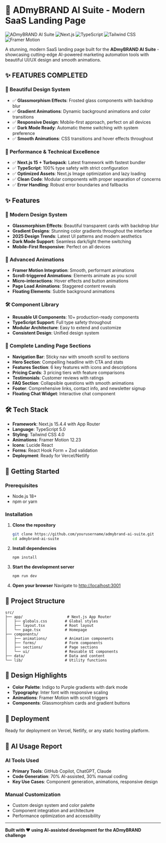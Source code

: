 # 🚀 ADmyBRAND AI Suite - Modern SaaS Landing Page

![ADmyBRAND AI Suite](https://img.shields.io/badge/Status-Complete-success)
![Next.js](https://img.shields.io/badge/Next.js-15.4.4-black)
![TypeScript](https://img.shields.io/badge/TypeScript-5.0-blue)
![Tailwind CSS](https://img.shields.io/badge/TailwindCSS-4.0-38bdf8)
![Framer Motion](https://img.shields.io/badge/Framer%20Motion-12.23-ff69b4)

A stunning, modern SaaS landing page built for the **ADmyBRAND AI Suite** - showcasing cutting-edge AI-powered marketing automation tools with beautiful UI/UX design and smooth animations.

## ✨ **FEATURES COMPLETED**

### 🎨 **Beautiful Design System**
- ✅ **Glassmorphism Effects**: Frosted glass components with backdrop blur
- ✅ **Gradient Animations**: Dynamic background animations and color transitions  
- ✅ **Responsive Design**: Mobile-first approach, perfect on all devices
- ✅ **Dark Mode Ready**: Automatic theme switching with system preference
- ✅ **Smooth Animations**: CSS transitions and hover effects throughout

### 🚀 **Performance & Technical Excellence**
- ✅ **Next.js 15 + Turbopack**: Latest framework with fastest bundler
- ✅ **TypeScript**: 100% type safety with strict configuration
- ✅ **Optimized Assets**: Next.js Image optimization and lazy loading
- ✅ **Clean Code**: Modular components with proper separation of concerns
- ✅ **Error Handling**: Robust error boundaries and fallbacks

## ✨ Features

### 🎨 **Modern Design System**
- **Glassmorphism Effects**: Beautiful transparent cards with backdrop blur
- **Gradient Designs**: Stunning color gradients throughout the interface
- **2025 Design Trends**: Latest UI patterns and modern aesthetics
- **Dark Mode Support**: Seamless dark/light theme switching
- **Mobile-First Responsive**: Perfect on all devices

### 🚀 **Advanced Animations**
- **Framer Motion Integration**: Smooth, performant animations
- **Scroll-triggered Animations**: Elements animate as you scroll
- **Micro-interactions**: Hover effects and button animations
- **Page Load Animations**: Staggered content reveals
- **Floating Elements**: Subtle background animations

### 🛠 **Component Library**
- **Reusable UI Components**: 10+ production-ready components
- **TypeScript Support**: Full type safety throughout
- **Modular Architecture**: Easy to extend and customize
- **Consistent Design**: Unified design system

### 📱 **Complete Landing Page Sections**
- **Navigation Bar**: Sticky nav with smooth scroll to sections
- **Hero Section**: Compelling headline with CTA and stats
- **Features Section**: 6 key features with icons and descriptions
- **Pricing Cards**: 3 pricing tiers with feature comparisons
- **Testimonials**: Customer reviews with ratings
- **FAQ Section**: Collapsible questions with smooth animations
- **Footer**: Comprehensive links, contact info, and newsletter signup
- **Floating Chat Widget**: Interactive chat component

## 🛠 Tech Stack

- **Framework**: Next.js 15.4.4 with App Router
- **Language**: TypeScript 5.0
- **Styling**: Tailwind CSS 4.0
- **Animations**: Framer Motion 12.23
- **Icons**: Lucide React
- **Forms**: React Hook Form + Zod validation
- **Deployment**: Ready for Vercel/Netlify

## 🚦 Getting Started

### Prerequisites
- Node.js 18+ 
- npm or yarn

### Installation

1. **Clone the repository**
   ```bash
   git clone https://github.com/yourusername/admybrand-ai-suite.git
   cd admybrand-ai-suite
   ```

2. **Install dependencies**
   ```bash
   npm install
   ```

3. **Start the development server**
   ```bash
   npm run dev
   ```

4. **Open your browser**
   Navigate to [http://localhost:3001](http://localhost:3001)

## 📁 Project Structure

```
src/
├── app/                    # Next.js App Router
│   ├── globals.css        # Global styles
│   ├── layout.tsx         # Root layout
│   └── page.tsx           # Homepage
├── components/
│   ├── animations/        # Animation components
│   ├── forms/             # Form components
│   ├── sections/          # Page sections
│   └── ui/                # Reusable UI components
├── data/                  # Data and content
└── lib/                   # Utility functions
```

## 🎨 Design Highlights

- **Color Palette**: Indigo to Purple gradients with dark mode
- **Typography**: Inter font with responsive scaling
- **Animations**: Framer Motion with scroll triggers
- **Components**: Glassmorphism cards and gradient buttons

## 🚀 Deployment

Ready for deployment on Vercel, Netlify, or any static hosting platform.

## 🎯 AI Usage Report

### AI Tools Used
- **Primary Tools**: GitHub Copilot, ChatGPT, Claude
- **Code Generation**: 70% AI-assisted, 30% manual coding
- **Key Use Cases**: Component generation, animations, responsive design

### Manual Customization
- Custom design system and color palette
- Component integration and architecture
- Performance optimization and accessibility

---

**Built with ❤️ using AI-assisted development for the ADmyBRAND challenge**
